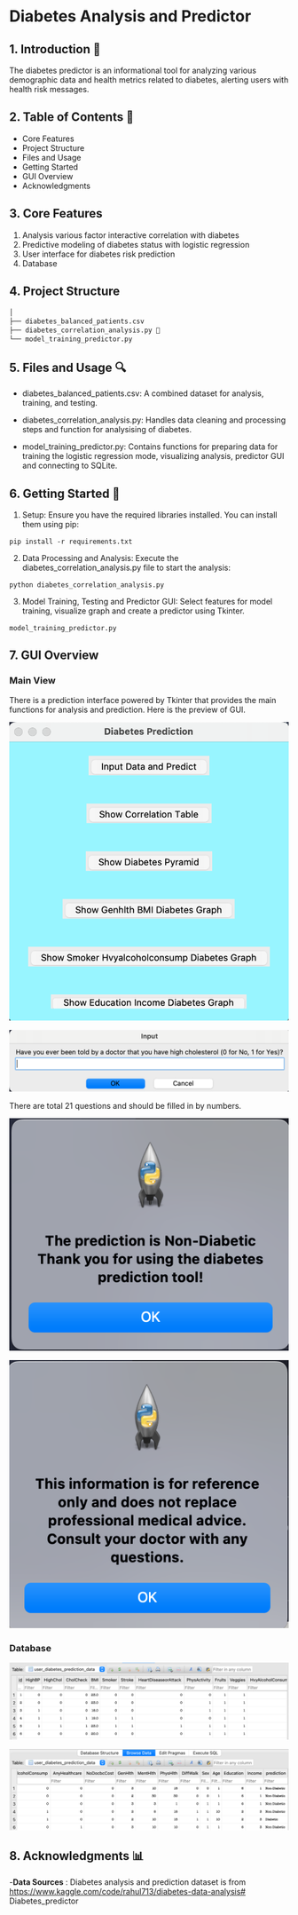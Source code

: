 # Diabetes Analysis and Predictor

## 1. Introduction 🎯
The diabetes predictor is an informational tool for analyzing various demographic data and health metrics related to diabetes, alerting users with health risk messages.

## 2. Table of Contents 📔 
- Core Features
- Project Structure
- Files and Usage
- Getting Started
- GUI Overview
- Acknowledgments

## 3. Core Features
1. Analysis various factor interactive correlation with diabetes
2. Predictive modeling of diabetes status with logistic regression
3. User interface for diabetes risk prediction
4. Database

## 4. Project Structure

```
│
├── diabetes_balanced_patients.csv
├── diabetes_correlation_analysis.py 🚀
└── model_training_predictor.py

```

## 5. Files and Usage 🔍
- diabetes_balanced_patients.csv: A combined dataset for analysis, training, and testing.

- diabetes_correlation_analysis.py: Handles data cleaning and processing steps and function for analysising of diabetes.

- model_training_predictor.py: Contains functions for preparing data for training the logistic regression mode, visualizing analysis, predictor GUI and connecting to SQLite.

## 6. Getting Started 🧰
1. Setup: Ensure you have the required libraries installed. You can install them using pip:

```
pip install -r requirements.txt
```

2. Data Processing and Analysis: Execute the diabetes_correlation_analysis.py file to start the analysis:

```
python diabetes_correlation_analysis.py
```


3. Model Training, Testing and Predictor GUI: Select features for model training, visualize graph and create a predictor using Tkinter.

```
model_training_predictor.py
```
## 7. GUI Overview

### Main View
There is a prediction interface powered by Tkinter that provides the main functions for analysis and prediction. Here is the preview of GUI.

![image](https://github.com/Dorislwk/Diabetes_Predictor/blob/main/Photo/Predictor_interface.png)

![image](https://github.com/Dorislwk/Diabetes_Predictor/blob/main/Photo/question_example.png)

There are total 21 questions and should be filled in by numbers.


![image](https://github.com/Dorislwk/Diabetes_Predictor/blob/main/Photo/result_message.png)


![image](https://github.com/Dorislwk/Diabetes_Predictor/blob/main/Photo/disclaimer.png)

### Database
![image](https://github.com/Dorislwk/Diabetes_Predictor/blob/main/Photo/database_firsthalf.png)

![image](https://github.com/Dorislwk/Diabetes_Predictor/blob/main/Photo/database_secondhalf.png)

## 8. Acknowledgments 📊
-**Data Sources** : Diabetes analysis and prediction dataset is from https://www.kaggle.com/code/rahul713/diabetes-data-analysis# Diabetes_predictor

